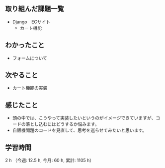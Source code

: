 ## 取り組んだ課題一覧
- Django　ECサイト
    - カート機能

## わかったこと
- フォームについて

## 次やること
- カート機能の実装

## 感じたこと
- 頭の中では、こうやって実装したいというのがイメージできていますが、コードの落とし込むにはどうするか悩みます。
- 自販機問題のコードを見直して、思考を巡らせてみたいと思います。

## 学習時間
2 h （今週: 12.5 h, 今月: 60 h, 累計: 1105 h）